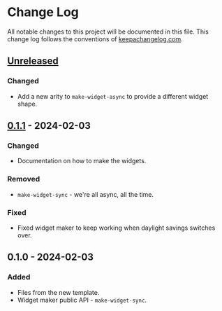# Change Log
All notable changes to this project will be documented in this file. This change log follows the conventions of [keepachangelog.com](http://keepachangelog.com/).

## [Unreleased]
### Changed
- Add a new arity to `make-widget-async` to provide a different widget shape.

## [0.1.1] - 2024-02-03
### Changed
- Documentation on how to make the widgets.

### Removed
- `make-widget-sync` - we're all async, all the time.

### Fixed
- Fixed widget maker to keep working when daylight savings switches over.

## 0.1.0 - 2024-02-03
### Added
- Files from the new template.
- Widget maker public API - `make-widget-sync`.

[Unreleased]: https://sourcehost.site/your-name/clojure_server/compare/0.1.1...HEAD
[0.1.1]: https://sourcehost.site/your-name/clojure_server/compare/0.1.0...0.1.1
